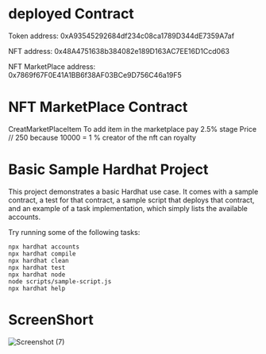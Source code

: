 # deployed Contract
Token address: 0xA93545292684df234c08ca1789D344dE7359A7af

NFT address: 0x48A4751638b384082e189D163AC7EE16D1Ccd063

NFT MarketPlace address: 0x7869f67F0E41A1BB6f38AF03BCe9D756C46a19F5

# NFT MarketPlace Contract
CreatMarketPlaceItem
To add item in the marketplace pay 2.5% stage Price // 250 because 10000 = 1 %
creator of the nft can royalty 

# Basic Sample Hardhat Project

This project demonstrates a basic Hardhat use case. It comes with a sample contract, a test for that contract, a sample script that deploys that contract, and an example of a task implementation, which simply lists the available accounts.

Try running some of the following tasks:

```shell
npx hardhat accounts
npx hardhat compile
npx hardhat clean
npx hardhat test
npx hardhat node
node scripts/sample-script.js
npx hardhat help
```

# ScreenShort


![Screenshot (7)](https://user-images.githubusercontent.com/94522477/154475890-c285f49a-a969-4166-92de-da652fc316ae.png)

